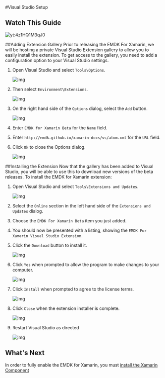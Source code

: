 #Visual Studio Setup

## Watch This Guide
![yt:4z1HQ1M3qJ0](images/video.png)

##Adding Extension Gallery
Prior to releasing the EMDK For Xamarin, we will be hosting a private Visual Studio Extension gallery to allow you to easily install the extension. To get access to the gallery, you need to add a configuration option to your Visual Studio settings.



1. Open Visual Studio and select `Tools\Options`.

	![img](images/vs/toolsoptions.png)
2. Then select `Environment\Extensions`.

	![img](images/vs/options-extensions-section.png)
3. On the right hand side of the `Options` dialog, select the `Add` button.

	![img](images/vs/options-gallery-add.png)
4. Enter `EMDK for Xamarin Beta` for the `Name` field.
5. Enter `http://emdk.github.io/xamarin-docs/vs/atom.xml` for the `URL` field.
6. Click `Ok` to close the Options dialog.

	![img](images/vs/options-gallery-complete.png)


##Installing the Extension
Now that the gallery has been added to Visual Studio, you will be able to use this to download new versions of the beta releases. To install the EMDK for Xamarin extension:

1. Open Visual Studio and select `Tools\Extensions and Updates`.

	![img](images/vs/toolsextensions.png)
2. Select the `Online` section in the left hand side of the `Extensions and Updates` dialog.
3. Choose the `EMDK For Xamarin Beta` item you just added.
4. You should now be presented with a listing, showing the `EMDK For Xamarin Visual Studio Extension`.
5. Click the `Download` button to install it.

	![img](images/vs/extension-download.png)
6. Click `Yes` when prompted to allow the program to make changes to your computer.

	![img](images/vs/vsix-install-allow.png)
7. Click `Install` when prompted to agree to the license terms.

	![img](images/vs/vsix-install-license.png)
8. Click `Close` when the extension installer is complete.

	![img](images/vs/vsix-install-complete.png)
9. Restart Visual Studio as directed

	![img](images/vs/vsix-restart.png)



## What's Next
In order to fully enable the EMDK for Xamarin, you must [install the Xamarin Component](../guide/component/install)
